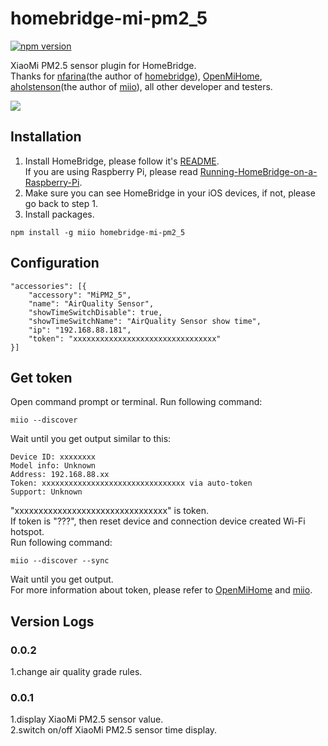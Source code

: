 # homebridge-mi-pm2_5
[![npm version](https://badge.fury.io/js/homebridge-mi-pm2_5.svg)](https://badge.fury.io/js/homebridge-mi-pm2_5)

XiaoMi PM2.5 sensor plugin for HomeBridge.   
Thanks for [nfarina](https://github.com/nfarina)(the author of [homebridge](https://github.com/nfarina/homebridge)), [OpenMiHome](https://github.com/OpenMiHome/mihome-binary-protocol), [aholstenson](https://github.com/aholstenson)(the author of [miio](https://github.com/aholstenson/miio)), all other developer and testers.   

![](https://raw.githubusercontent.com/YinHangCode/homebridge-mi-pm2_5/master/images/PM2_5.jpg)

## Installation
1. Install HomeBridge, please follow it's [README](https://github.com/nfarina/homebridge/blob/master/README.md).   
If you are using Raspberry Pi, please read [Running-HomeBridge-on-a-Raspberry-Pi](https://github.com/nfarina/homebridge/wiki/Running-HomeBridge-on-a-Raspberry-Pi).   
2. Make sure you can see HomeBridge in your iOS devices, if not, please go back to step 1.   
3. Install packages.   
```
npm install -g miio homebridge-mi-pm2_5
```

## Configuration
```
"accessories": [{
    "accessory": "MiPM2_5",
    "name": "AirQuality Sensor",
    "showTimeSwitchDisable": true, 
    "showTimeSwitchName": "AirQuality Sensor show time",
    "ip": "192.168.88.181",
    "token": "xxxxxxxxxxxxxxxxxxxxxxxxxxxxxxxx"
}]
```
## Get token
Open command prompt or terminal. Run following command:
```
miio --discover
```
Wait until you get output similar to this:
```
Device ID: xxxxxxxx   
Model info: Unknown   
Address: 192.168.88.xx   
Token: xxxxxxxxxxxxxxxxxxxxxxxxxxxxxxxx via auto-token   
Support: Unknown   
```
"xxxxxxxxxxxxxxxxxxxxxxxxxxxxxxxx" is token.   
If token is "???", then reset device and connection device created Wi-Fi hotspot.   
Run following command:   
```
miio --discover --sync
```
Wait until you get output.   
For more information about token, please refer to [OpenMiHome](https://github.com/OpenMiHome/mihome-binary-protocol) and [miio](https://github.com/aholstenson/miio).   
## Version Logs
### 0.0.2
1.change air quality grade rules.   
### 0.0.1
1.display XiaoMi PM2.5 sensor value.   
2.switch on/off XiaoMi PM2.5 sensor time display.   
